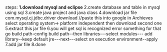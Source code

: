 steps:
<b>1.download mysql and eclipse</b>
2.create database and table in mysql using sql 
3.create java project and java class 
4.download jar file com.mysql.cj.jdbc.driver download //paste this into google in Archieves select operating system-> platform independent then download second one 
5.extract this jar file 
6.you will get sql is recognized error something for that go build path-config build path--then libraries---select modules---
add library--keep default jre---next---select on execution environment--apply 
7.add jar file 
8.done
